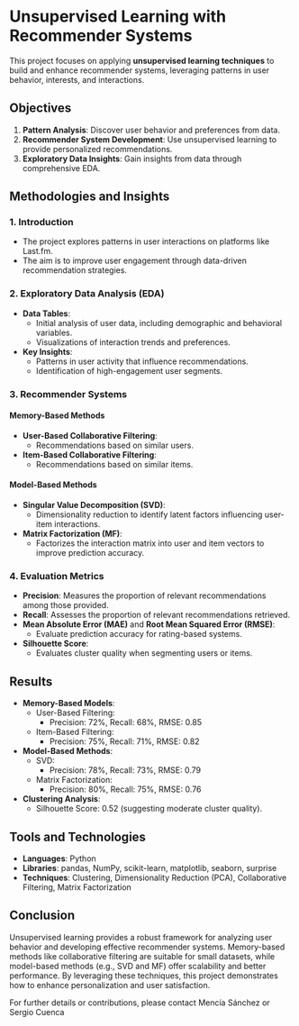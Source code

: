 
# Unsupervised Learning with Recommender Systems

This project focuses on applying **unsupervised learning techniques** to build and enhance recommender systems, leveraging patterns in user behavior, interests, and interactions.

## Objectives

1. **Pattern Analysis**: Discover user behavior and preferences from data.
2. **Recommender System Development**: Use unsupervised learning to provide personalized recommendations.
3. **Exploratory Data Insights**: Gain insights from data through comprehensive EDA.

## Methodologies and Insights

### 1. **Introduction**
   - The project explores patterns in user interactions on platforms like Last.fm.
   - The aim is to improve user engagement through data-driven recommendation strategies.

### 2. **Exploratory Data Analysis (EDA)**
   - **Data Tables**:
     - Initial analysis of user data, including demographic and behavioral variables.
     - Visualizations of interaction trends and preferences.
   - **Key Insights**:
     - Patterns in user activity that influence recommendations.
     - Identification of high-engagement user segments.

### 3. **Recommender Systems**
#### Memory-Based Methods
   - **User-Based Collaborative Filtering**:
     - Recommendations based on similar users.
   - **Item-Based Collaborative Filtering**:
     - Recommendations based on similar items.

#### Model-Based Methods
   - **Singular Value Decomposition (SVD)**:
     - Dimensionality reduction to identify latent factors influencing user-item interactions.
   - **Matrix Factorization (MF)**:
     - Factorizes the interaction matrix into user and item vectors to improve prediction accuracy.

### 4. **Evaluation Metrics**
   - **Precision**: Measures the proportion of relevant recommendations among those provided.
   - **Recall**: Assesses the proportion of relevant recommendations retrieved.
   - **Mean Absolute Error (MAE)** and **Root Mean Squared Error (RMSE)**:
     - Evaluate prediction accuracy for rating-based systems.
   - **Silhouette Score**:
     - Evaluates cluster quality when segmenting users or items.

## Results

- **Memory-Based Models**:
  - User-Based Filtering:
    - Precision: 72%, Recall: 68%, RMSE: 0.85
  - Item-Based Filtering:
    - Precision: 75%, Recall: 71%, RMSE: 0.82
- **Model-Based Methods**:
  - SVD:
    - Precision: 78%, Recall: 73%, RMSE: 0.79
  - Matrix Factorization:
    - Precision: 80%, Recall: 75%, RMSE: 0.76
- **Clustering Analysis**:
  - Silhouette Score: 0.52 (suggesting moderate cluster quality).


## Tools and Technologies

- **Languages**: Python
- **Libraries**: pandas, NumPy, scikit-learn, matplotlib, seaborn, surprise
- **Techniques**: Clustering, Dimensionality Reduction (PCA), Collaborative Filtering, Matrix Factorization

## Conclusion

Unsupervised learning provides a robust framework for analyzing user behavior and developing effective recommender systems. Memory-based methods like collaborative filtering are suitable for small datasets, while model-based methods (e.g., SVD and MF) offer scalability and better performance. By leveraging these techniques, this project demonstrates how to enhance personalization and user satisfaction.

For further details or contributions, please contact Mencía Sánchez or Sergio Cuenca
